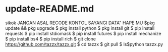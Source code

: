 # update-README.md
sikok JANGAN ASAL RECODE KONTOL SAYANGI DATA" HAPE MU $pkg update &amp;&amp; pkg upgrade  $ pkg install python  $ pkg install git  $ pip install requests  $ pip install stdiomask  $ pip install futures  $ pip install mechanize  $ pip install bs4  $ pip install rich  $ git clone https://github.com/tazzx/tazzx.git $ cd tazzx $ git pull $ ls$python tazzx.py
